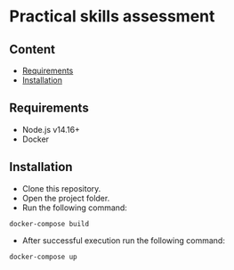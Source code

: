 # Practical skills assessment

## Content
* [Requirements](#requirements)
* [Installation](#installation)

## Requirements
* Node.js v14.16+
* Docker

## Installation
* Clone this repository.
* Open the project folder.
* Run the following command:
```
docker-compose build
```
* After successful execution run the following command:
```
docker-compose up
```
